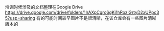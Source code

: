 培训时候涉及的文档整理在Google Drive
https://drive.google.com/drive/folders/1IrAXpCgrc6gKi1hRoziGrtyD2xUPpc35?usp=sharing
有的可能时间较早图片不是很清晰，在该仓库会有一些图片清晰版本的
